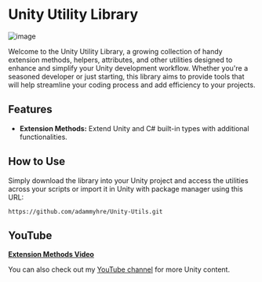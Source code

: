 ﻿# Unity Utility Library

![image](https://github.com/adammyhre/Unity-Utils/assets/38876398/9873f81a-759f-40a2-87be-50baad25301a)

Welcome to the Unity Utility Library, a growing collection of handy extension methods, helpers, attributes, and other utilities designed to enhance and simplify your Unity development workflow. Whether you're a seasoned developer or just starting, this library aims to provide tools that will help streamline your coding process and add efficiency to your projects.

## Features

- **Extension Methods:** Extend Unity and C# built-in types with additional functionalities.

## How to Use

Simply download the library into your Unity project and access the utilities across your scripts or import it in Unity with package manager using this URL:
```
https://github.com/adammyhre/Unity-Utils.git
```

## YouTube

[**Extension Methods Video**](https://youtu.be/Nk49EUf7yyU)

You can also check out my [YouTube channel](https://www.youtube.com/@git-amend?sub_confirmation=1) for more Unity content.
